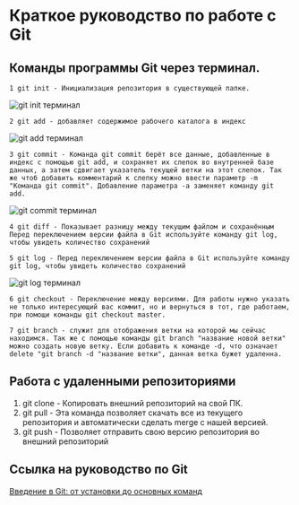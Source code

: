 # Краткое руководство по работе с Git

## Команды программы Git через терминал.
    1 git init - Инициализация репозитория в существующей папке.
![git init терминал](git_init.JPG)

    2 git add - добавляет содержимое рабочего каталога в индекс
![git add терминал](git_add.JPG) 

    3 git commit - Команда git commit берёт все данные, добавленные в индекс с помощью git add, и сохраняет их слепок во внутренней базе данных, а затем сдвигает указатель текущей ветки на этот слепок. Так же чтоб добавить комментарий к слепку можно ввести параметр -m "Команда git commit". Добавление параметра -a заменяет команду git add. 
![git commit терминал](git_commit.JPG)

    4 git diff - Показывает разницу между текущим файлом и сохранённым Перед переключением версии файла в Git используйте команду git log, чтобы увидеть количество сохранений

    5 git log - Перед переключением версии файла в Git используйте команду git log, чтобы увидеть количество сохранений
![git log терминал](git_log.JPG)

    6 git checkout - Переключение между версиями. Для работы нужно указать не только интересующий вас коммит, но и вернуться в тот, где работаем, при помощи команды git checkout master.

    7 git branch - служит для отображения ветки на которой мы сейчас находимся. Так же с помощью команды git branch "название новой ветки" можно создать новую ветку. Если добавить к команде -d, что означает delete "git branch -d "название ветки", данная ветка бужет удаленна.

## Работа с удаленными репозиториями
1. git clone - Копировать внешний репозиторий на свой ПК.
2. git pull - Эта команда позволяет скачать все 
из текущего репозитория и автоматически 
сделать merge с нашей версией.
3. git push - Позволяет отправить свою версию репозитория во 
внешний репозиторий

## Ссылка на руководство по Git
[Введение в Git: от установки до основных команд](https://tproger.ru/translabeginner-git-cheatsheet/?ysclid=l65arovspc810626552) 


